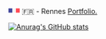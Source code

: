 <img src="flag_france.svg" alt="French flag" width="23" height="14"> 🇫🇷 - Rennes
<a href="leoorgeval.web.app" target="_blank">Portfolio.

![Anurag's GitHub stats](https://github-readme-stats.vercel.app/api?username=LeoOrgeval&show_icons=true&theme=dracula)
